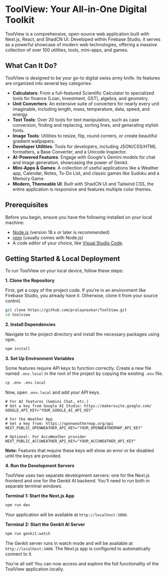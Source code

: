 # ToolView: Your All-in-One Digital Toolkit

ToolView is a comprehensive, open-source web application built with Next.js, React, and ShadCN UI. Developed within Firebase Studio, it serves as a powerful showcase of modern web technologies, offering a massive collection of over 100 utilities, tools, mini-apps, and games.

## What Can It Do?

ToolView is designed to be your go-to digital swiss army knife. Its features are organized into several key categories:

-   **Calculators**: From a full-featured Scientific Calculator to specialized tools for finance (Loan, Investment, GST), algebra, and geometry.
-   **Unit Converters**: An extensive suite of converters for nearly every unit imaginable, including length, mass, temperature, data, speed, and energy.
-   **Text Tools**: Over 20 tools for text manipulation, such as case conversion, finding and replacing, sorting lines, and generating stylish fonts.
-   **Image Tools**: Utilities to resize, flip, round corners, or create beautiful gradient wallpapers.
-   **Developer Utilities**: Tools for developers, including JSON/CSS/HTML formatters, a Base Converter, and a Unicode Inspector.
-   **AI-Powered Features**: Engage with Google's Gemini models for chat and image generation, showcasing the power of Genkit.
-   **Mini-Apps & Games**: A collection of useful applications like a Weather app, Calendar, Notes, To-Do List, and classic games like Sudoku and a Memory Game.
-   **Modern, Themeable UI**: Built with ShadCN UI and Tailwind CSS, the entire application is responsive and features multiple color themes.

## Prerequisites

Before you begin, ensure you have the following installed on your local machine:

-   [Node.js](https://nodejs.org/) (version 18.x or later is recommended)
-   [npm](https://www.npmjs.com/) (usually comes with Node.js)
-   A code editor of your choice, like [Visual Studio Code](https://code.visualstudio.com/).

## Getting Started & Local Deployment

To run ToolView on your local device, follow these steps:

**1. Clone the Repository**

First, get a copy of the project code. If you're in an environment like Firebase Studio, you already have it. Otherwise, clone it from your source control.

```bash
git clone https://github.com/pralaynaskar/ToolView.git
cd toolview
```

**2. Install Dependencies**

Navigate to the project directory and install the necessary packages using npm.

```bash
npm install
```

**3. Set Up Environment Variables**

Some features require API keys to function correctly. Create a new file named `.env.local` in the root of the project by copying the existing `.env` file.

```bash
cp .env .env.local
```

Now, open `.env.local` and add your API keys.

```plaintext
# For AI features (Gemini Chat, etc.)
# Get a key from Google AI Studio: https://makersuite.google.com/
GOOGLE_API_KEY="YOUR_GOOGLE_AI_API_KEY"

# For the Weather App
# Get a key from: https://openweathermap.org/api
NEXT_PUBLIC_OPENWEATHER_API_KEY="YOUR_OPENWEATHERMAP_API_KEY"

# Optional: For AccuWeather provider
NEXT_PUBLIC_ACCUWEATHER_API_KEY="YOUR_ACCUWEATHER_API_KEY"
```
**Note:** Features that require these keys will show an error or be disabled until the keys are provided.

**4. Run the Development Servers**

ToolView uses two separate development servers: one for the Next.js frontend and one for the Genkit AI backend. You'll need to run both in separate terminal windows.

**Terminal 1: Start the Next.js App**

```bash
npm run dev
```
Your application will be available at `http://localhost:3000`.

**Terminal 2: Start the Genkit AI Server**

```bash
npm run genkit:watch
```
The Genkit server runs in watch mode and will be available at `http://localhost:3400`. The Next.js app is configured to automatically connect to it.

You're all set! You can now access and explore the full functionality of the ToolView application locally.
